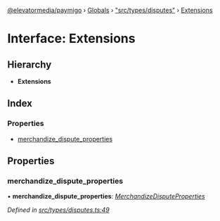 [@elevatormedia/paymigo](../README.md) › [Globals](../globals.md) › ["src/types/disputes"](../modules/_src_types_disputes_.md) › [Extensions](_src_types_disputes_.extensions.md)

# Interface: Extensions

## Hierarchy

-   **Extensions**

## Index

### Properties

-   [merchandize_dispute_properties](_src_types_disputes_.extensions.md#merchandize_dispute_properties)

## Properties

### merchandize_dispute_properties

• **merchandize_dispute_properties**: _[MerchandizeDisputeProperties](_src_types_disputes_.merchandizedisputeproperties.md)_

_Defined in [src/types/disputes.ts:49](https://github.com/ELEVATORmedia/paymigo/blob/c28bc6c/src/types/disputes.ts#L49)_
